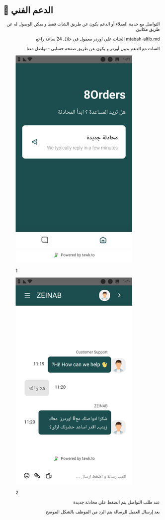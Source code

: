 # 📲 الدعم الفني

<p align="right">التواصل مع خدمة العملاء أو الدعم يكون عن طريق الشات فقط و يمكن الوصول له عن طريق مكانين</p>

<p align="right">الشات علي اوردر معمول في خلال 24 ساعة راجع <a data-mention href="mtabah-altlb.md">mtabah-altlb.md</a></p>

<p align="right">الشات مع الدعم بدون أوردر و يكون عن طريق صفحة حسابي - تواصل معنا</p>

<div><figure><img src="../../.gitbook/assets/contact us.png" alt="" width="375"><figcaption><p>1</p></figcaption></figure> <figure><img src="../../.gitbook/assets/Contact us 2.png" alt="" width="375"><figcaption><p>2</p></figcaption></figure></div>

<p align="right">عند طلب التواصل يتم الضغط علي محادثة جديدة</p>

<p align="right">بعد إرسال العميل للرسالة يتم الرد من الموظف بالشكل الموضح</p>
